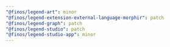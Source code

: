 ```yaml
---
"@finos/legend-art": minor
"@finos/legend-extension-external-language-morphir": patch
"@finos/legend-graph": patch
"@finos/legend-studio": patch
"@finos/legend-studio-app": minor
---
```

